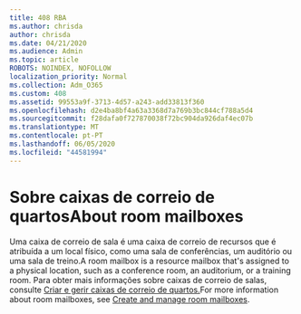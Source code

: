 ```yaml
---
title: 408 RBA
ms.author: chrisda
author: chrisda
ms.date: 04/21/2020
ms.audience: Admin
ms.topic: article
ROBOTS: NOINDEX, NOFOLLOW
localization_priority: Normal
ms.collection: Adm_O365
ms.custom: 408
ms.assetid: 99553a9f-3713-4d57-a243-add33813f360
ms.openlocfilehash: d2e4ba8bf4a63a3368d7a769b3bc844cf788a5d4
ms.sourcegitcommit: f28dafa0f727870038f72bc904da926daf4ec07b
ms.translationtype: MT
ms.contentlocale: pt-PT
ms.lasthandoff: 06/05/2020
ms.locfileid: "44581994"
---
```

# <a name="about-room-mailboxes"></a><span data-ttu-id="e26f1-102">Sobre caixas de correio de quartos</span><span class="sxs-lookup"><span data-stu-id="e26f1-102">About room mailboxes</span></span>

<span data-ttu-id="e26f1-103">Uma caixa de correio de sala é uma caixa de correio de recursos que é atribuída a um local físico, como uma sala de conferências, um auditório ou uma sala de treino.</span><span class="sxs-lookup"><span data-stu-id="e26f1-103">A room mailbox is a resource mailbox that's assigned to a physical location, such as a conference room, an auditorium, or a training room.</span></span> <span data-ttu-id="e26f1-104">Para obter mais informações sobre caixas de correio de salas, consulte [Criar e gerir caixas de correio de quartos.](https://go.microsoft.com/fwlink/p/?linkid=717533)</span><span class="sxs-lookup"><span data-stu-id="e26f1-104">For more information about room mailboxes, see [Create and manage room mailboxes](https://go.microsoft.com/fwlink/p/?linkid=717533).</span></span>
